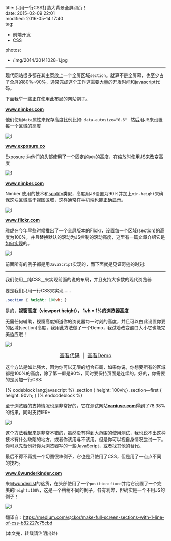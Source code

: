 title: 只用一行CSS打造大背景全屏网页！  
date: 2015-02-09 22:01  
modified: 2016-05-14 17:40  
tag:
 - 前端开发
 - CSS

photos:
 - /img/2014/20141028-1.jpg

---

现代网站很多都在其主页放上一个全屏区域`section`。就算不是全屏幕，也至少占了全屏的80%~90%，通常完成这个工作这需要大量的开发时间和javascript代码。

<!--more-->
下面我举一些正在使用此布局的网站例子。

<u><strong><a href="http://www.nimber.com" target="_blank">www.nimber.com</a></strong></u>

他们使用`data`属性来保存高度比例比如:  `data-autosize="0.6" `  然后用JS来设置每一个区域的高度

![1](/img/2014/20141028-2.jpg)

<a href="http://www.exposure.co" target="_blank"><u><strong>www.exposure.co</strong></u></a>

Exposure 为他们的头部使用了一个固定的`90%`的高度，在缩放时使用JS来改变高度

![1](/img/2014/20141028-3.jpg)

<u><strong><a href="http://www.nimber.com" target="_blank">www.nimber.com</a></strong></u>

Nimber 使用的技术和<a href="http://www.spotify.com" target="_blank">spotify</a>类似，高度用JS设置为90%并加上`min-height`来确保这块区域高于视图区域，这样通常在手机端也能正确显示。

![1](/img/2014/20141028-4.jpg)

<a href="http://www.flickr.com" target="_blank"><u><strong>www.flickr.com</strong></u></a>

雅虎在今年早些时候推出了一个全屏版本的Flickr，设置每一个区域(section)的高度为100%，并且替换默认的滚动为JS控制的滚动高度，这里有一篇文章介绍它是<a href="http://code.flickr.net/2014/04/23/building-flickrs-new-hybrid-signed-out-homepage/" target="_blank">如何实现</a>的。

![1](/img/2014/20141028-5.jpg)

前面所有的例子都是用`JavaScript`实现的，而下面就是见证奇迹的时刻:


----------


我们使用__纯CSS__来实现前面的说的布局，并且支持大多数的现代浏览器

要是我们只用一行CSS来实现……

```css
.section { height: 100vh; }
```

是的，__视窗高度（viewport height）， 1vh = 1%的浏览器高度__

无需任何辅助，视窗高度知道你的浏览器每一时刻的高度，并且可以由此设置你要的区域(section)高度，我用此方法做了一个Demo，我试着改变窗口大小它也能完美适应哦！

![1](/img/2014/20141028-6.jpg)

<p style="text-align: center;">
	<span style="font-size:16px;"><a href="http://codepen.io/ckor/pen/lBnxh/" target="_blank">查看代码</a>&nbsp;&nbsp;| &nbsp;<a href="http://codepen.io/ckor/full/cf2134280cd25e8ac7e57f1b05bb0b49/" target="_blank">查看<span style="line-height: 20.7999992370605px;">Demo</span></a></span>
</p>

这个方法是如此强大，因为你可以无限的组合布局，如果你说，你想要所有的区域都是100%的高度，除了第一屏是90%，同时要保持页面是连续的。好的，你需要的是另加一行CSS:

{% codeblock lang:javascript %}
.section { height: 100vh;}
.section—first { height: 90vh; }
{% endcodeblock %}

至于浏览器的支持情况也是非常好的，它在测试网站<a href="http://caniuse.com" target="_blank"><strong><u>caniuse.com</u></strong></a>得到了78.38% 的结果，同时支持IE9+

![1](/img/2014/20141028-7.jpg)

这个方法看起来是非常不错的，虽然没有得到大范围的使用测试，我也说不出这种技术有什么缺陷的地方，或者你该用与不该用。但是你可以视自身情况尝试一下。你可以先备份好你为浏览器写的一些JavaScript，或者找其他的替代。

最后不得不再提一个切图很棒例子，它也是只使用了CSS，但是用了一点点不同的技巧。

<a href="http://www.6wunderkinder.com" target="_blank"><u><strong><span style="font-size:14px;">www.6wunderkinder.com</span></strong></u></a>

来自[wunderlist](http://www.wunderlist.com/)的这货，在头部使用了一个` position:fixed `并给它设置了一个完美的`height:100%`，这是一个稍稍不同的例子，各有利弊，但确实是一个不用JS的例子！

![1](/img/2014/20141028-8.jpg)


翻译自：https://medium.com/@ckor/make-full-screen-sections-with-1-line-of-css-b82227c75cbd  

(本文完，转载请注明出处)
